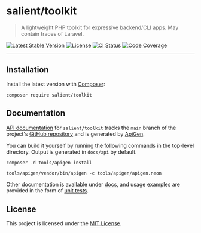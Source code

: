 # salient/toolkit

> A lightweight PHP toolkit for expressive backend/CLI apps. May contain traces
> of Laravel.

<p>
  <a href="https://packagist.org/packages/salient/toolkit"><img src="https://poser.pugx.org/salient/toolkit/v" alt="Latest Stable Version" /></a>
  <a href="https://packagist.org/packages/salient/toolkit"><img src="https://poser.pugx.org/salient/toolkit/license" alt="License" /></a>
  <a href="https://github.com/salient-labs/toolkit/actions"><img src="https://github.com/salient-labs/toolkit/actions/workflows/ci.yml/badge.svg" alt="CI Status" /></a>
  <a href="https://codecov.io/gh/salient-labs/toolkit"><img src="https://codecov.io/gh/salient-labs/toolkit/graph/badge.svg?token=Y0l9ZeEtrI" alt="Code Coverage" /></a>
</p>

---

## Installation

Install the latest version with [Composer](https://getcomposer.org/):

```shell
composer require salient/toolkit
```

## Documentation

[API documentation][api-docs] for `salient/toolkit` tracks the `main` branch of
the project's [GitHub repository][repo] and is generated by [ApiGen][].

You can build it yourself by running the following commands in the top-level
directory. Output is generated in `docs/api` by default.

```shell
composer -d tools/apigen install
```

```shell
tools/apigen/vendor/bin/apigen -c tools/apigen/apigen.neon
```

Other documentation is available under [docs][], and usage examples are provided
in the form of [unit tests][tests].

## License

This project is licensed under the [MIT License][].

[api-docs]: https://salient-labs.github.io/toolkit/
[ApiGen]: https://github.com/ApiGen/ApiGen
[docs]: docs/
[MIT License]: LICENSE
[repo]: https://github.com/salient-labs/toolkit
[tests]: tests/unit/
